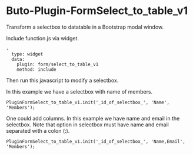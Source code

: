 # Buto-Plugin-FormSelect_to_table_v1
Transform a selectbox to datatable in a Bootstrap modal window.


Include function.js via widget.
```
-
  type: widget
  data:
    plugin: form/select_to_table_v1
    method: include
```

Then run this javascript to modify a selectbox. 

In this example we have a selectbox with name of members.

```
PluginFormSelect_to_table_v1.init('_id_of_selectbox_', 'Name', 'Members');
```

One could add columns. In this example we have name and email in the selectbox. Note that option in selectbox must have name and email separated with a colon (:).

```
PluginFormSelect_to_table_v1.init('_id_of_selectbox_', 'Name,Email', 'Members');
```
